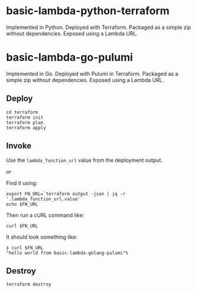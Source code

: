 # basic-lambda-python-terraform

Implemented in Python. Deployed with Terraform. Packaged as a simple zip without dependencies.
Exposed using a Lambda URL.


# basic-lambda-go-pulumi

Implemented in Go. Deployed with Pulumi in Terraform. Packaged as a simple zip without dependencies.
Exposed using a Lambda URL.

## Deploy

```shell
cd terraform
terraform init
terraform plan
terraform apply
```

## Invoke

Use the `lambda_function_url` value from the deployment output.

_or_

Find it using:

```shell
export FN_URL=`terraform output -json | jq -r '.lambda_function_url.value'`
echo $FN_URL
```

Then run a cURL command like:

```shell
curl $FN_URL
```
It should look something like:

``` 
❯ curl $FN_URL
"hello world from basic-lambda-golang-pulumi"%   
```


## Destroy

```shell
terraform destroy
```

